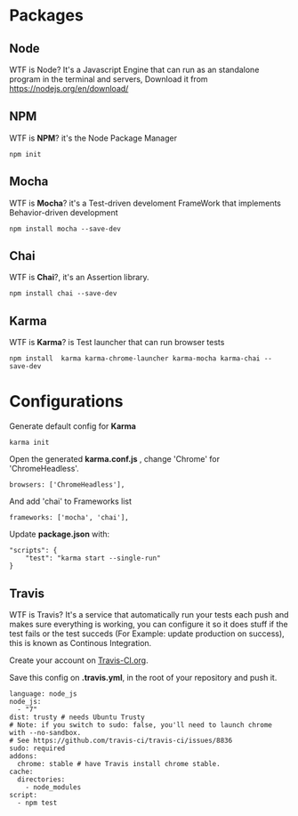 # Packages

## Node
WTF is Node?
It's a Javascript Engine that can run as an standalone program in the terminal and servers, Download it from https://nodejs.org/en/download/

## NPM
WTF is **NPM**?
it's the Node Package Manager
```
npm init
```

## Mocha
WTF is **Mocha**?
it's a Test-driven develoment FrameWork that implements Behavior-driven development

```
npm install mocha --save-dev
```

## Chai
WTF is **Chai**?, it's an Assertion library.

```
npm install chai --save-dev
```

## Karma
WTF is **Karma**? is Test launcher that can run browser tests
```
npm install  karma karma-chrome-launcher karma-mocha karma-chai --save-dev
```

# Configurations

Generate default config for **Karma**
```
karma init
```

Open the generated **karma.conf.js** , change 'Chrome' for 'ChromeHeadless'.
```
browsers: ['ChromeHeadless'],
```

And add 'chai' to Frameworks list
```
frameworks: ['mocha', 'chai'],
```

Update **package.json** with:
```
"scripts": {
    "test": "karma start --single-run"
}
```

## Travis
WTF is Travis? It's a service that automatically run your tests each push and makes sure  everything is working, you can configure it so it does stuff if the test fails or the test succeds (For Example: update production on success), this is known as Continous Integration.

Create your account on [Travis-CI.org](https://travis-ci.org/).

Save this config on **.travis.yml**, in the root of your repository and push it.

```
language: node_js
node_js:
  - "7"
dist: trusty # needs Ubuntu Trusty
# Note: if you switch to sudo: false, you'll need to launch chrome with --no-sandbox.
# See https://github.com/travis-ci/travis-ci/issues/8836
sudo: required
addons:
  chrome: stable # have Travis install chrome stable.
cache:
  directories:
    - node_modules
script:
  - npm test
```



